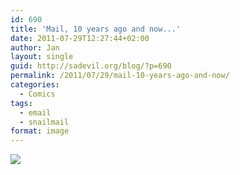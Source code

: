 ```yaml
---
id: 690
title: 'Mail, 10 years ago and now...'
date: 2011-07-29T12:27:44+02:00
author: Jan
layout: single
guid: http://sadevil.org/blog/?p=690
permalink: /2011/07/29/mail-10-years-ago-and-now/
categories:
  - Comics
tags:
  - email
  - snailmail
format: image
---
```

[![](/assets/images/2011/07/mailvssnail.jpg)](http://poofytoo.tumblr.com/post/7991895471/this-is-what-i-think-of-mail)
